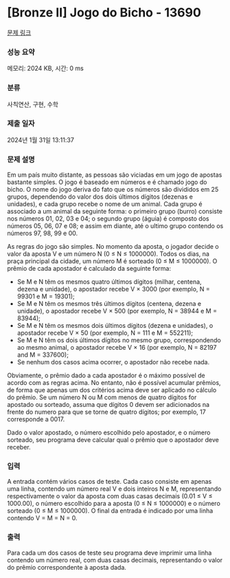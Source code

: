 # [Bronze II] Jogo do Bicho - 13690 

[문제 링크](https://www.acmicpc.net/problem/13690) 

### 성능 요약

메모리: 2024 KB, 시간: 0 ms

### 분류

사칙연산, 구현, 수학

### 제출 일자

2024년 1월 31일 13:11:37

### 문제 설명

<p>Em um país muito distante, as pessoas são viciadas em um jogo de apostas bastante simples. O jogo é baseado em números e é chamado jogo do bicho. O nome do jogo deriva do fato que os números são divididos em 25 grupos, dependendo do valor dos dois últimos dígitos (dezenas e unidades), e cada grupo recebe o nome de um animal. Cada grupo é associado a um animal da seguinte forma: o primeiro grupo (burro) consiste nos números 01, 02, 03 e 04; o segundo grupo (águia) é composto dos números 05, 06, 07 e 08; e assim em diante, até o ultimo grupo contendo os números 97, 98, 99 e 00.</p>

<p>As regras do jogo são simples. No momento da aposta, o jogador decide o valor da aposta V e um número N (0 ≤ N ≤ 1000000). Todos os dias, na praça principal da cidade, um número M é sorteado (0 ≤ M ≤ 1000000). O prêmio de cada apostador é calculado da seguinte forma:</p>

<ul>
	<li>Se M e N têm os mesmos quatro últimos dígitos (milhar, centena, dezena e unidade), o apostador recebe V × 3000 (por exemplo, N = 99301 e M = 19301);</li>
	<li>Se M e N têm os mesmos três últimos dígitos (centena, dezena e unidade), o apostador recebe V × 500 (por exemplo, N = 38944 e M = 83944);</li>
	<li>Se M e N têm os mesmos dois últimos dígitos (dezena e unidades), o apostador recebe V × 50 (por exemplo, N = 111 e M = 552211);</li>
	<li>Se M e N têm os dois últimos dígitos no mesmo grupo, correspondendo ao mesmo animal, o apostador recebe V × 16 (por exemplo, N = 82197 and M = 337600);</li>
	<li>Se nenhum dos casos acima ocorrer, o apostador não recebe nada.</li>
</ul>

<p>Obviamente, o prêmio dado a cada apostador é o máximo possível de acordo com as regras acima. No entanto, não é possível acumular prêmios, de forma que apenas um dos critérios acima deve ser aplicado no cálculo do prêmio. Se um número N ou M com menos de quatro dígitos for apostado ou sorteado, assuma que dígitos 0 devem ser adicionados na frente do numero para que se torne de quatro dígitos; por exemplo, 17 corresponde a 0017.</p>

<p>Dado o valor apostado, o número escolhido pelo apostador, e o número sorteado, seu programa deve calcular qual o prêmio que o apostador deve receber.</p>

### 입력 

 <p>A entrada contém vários casos de teste. Cada caso consiste em apenas uma linha, contendo um número real V e dois inteiros N e M, representando respectivamente o valor da aposta com duas casas decimais (0.01 ≤ V ≤ 1000.00), o número escolhido para a aposta (0 ≤ N ≤ 1000000) e o número sorteado (0 ≤ M ≤ 1000000). O final da entrada é indicado por uma linha contendo V = M = N = 0.</p>

### 출력 

 <p>Para cada um dos casos de teste seu programa deve imprimir uma linha contendo um número real, com duas casas decimais, representando o valor do prêmio correspondente à aposta dada.</p>

